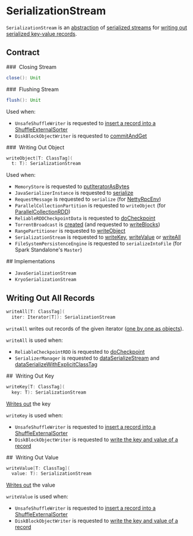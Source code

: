 # SerializationStream

`SerializationStream` is an [abstraction](#contract) of [serialized streams](#implementations) for [writing out serialized key-value records](#writeAll).

## Contract

### <span id="close"> Closing Stream

```scala
close(): Unit
```

### <span id="flush"> Flushing Stream

```scala
flush(): Unit
```

Used when:

* `UnsafeShuffleWriter` is requested to [insert a record into a ShuffleExternalSorter](../shuffle/UnsafeShuffleWriter.md#insertRecordIntoSorter)
* `DiskBlockObjectWriter` is requested to [commitAndGet](../storage/DiskBlockObjectWriter.md#commitAndGet)

### <span id="writeObject"> Writing Out Object

```scala
writeObject[T: ClassTag](
  t: T): SerializationStream
```

Used when:

* `MemoryStore` is requested to [putIteratorAsBytes](../storage/MemoryStore.md#putIteratorAsBytes)
* `JavaSerializerInstance` is requested to [serialize](JavaSerializerInstance.md#serialize)
* `RequestMessage` is requested to `serialize` (for [NettyRpcEnv](../rpc/NettyRpcEnv.md))
* `ParallelCollectionPartition` is requested to `writeObject` (for [ParallelCollectionRDD](../rdd/ParallelCollectionRDD.md))
* `ReliableRDDCheckpointData` is requested to [doCheckpoint](../rdd/ReliableRDDCheckpointData.md#doCheckpoint)
* `TorrentBroadcast` is [created](../core/TorrentBroadcast.md) (and requested to [writeBlocks](../core/TorrentBroadcast.md#writeBlocks))
* `RangePartitioner` is requested to [writeObject](../rdd/RangePartitioner.md#writeObject)
* `SerializationStream` is requested to [writeKey](#writeKey), [writeValue](#writeValue) or [writeAll](#writeAll)
* `FileSystemPersistenceEngine` is requested to `serializeIntoFile` (for Spark Standalone's `Master`)

## Implementations

* `JavaSerializationStream`
* `KryoSerializationStream`

## <span id="writeAll"> Writing Out All Records

```scala
writeAll[T: ClassTag](
  iter: Iterator[T]): SerializationStream
```

`writeAll` writes out records of the given iterator ([one by one as objects](#writeObject)).

`writeAll` is used when:

* `ReliableCheckpointRDD` is requested to [doCheckpoint](../rdd/ReliableCheckpointRDD.md#doCheckpoint)
* `SerializerManager` is requested to [dataSerializeStream](SerializerManager.md#dataSerializeStream) and [dataSerializeWithExplicitClassTag](SerializerManager.md#dataSerializeWithExplicitClassTag)

## <span id="writeKey"> Writing Out Key

```scala
writeKey[T: ClassTag](
  key: T): SerializationStream
```

[Writes out](#writeObject) the key

`writeKey` is used when:

* `UnsafeShuffleWriter` is requested to [insert a record into a ShuffleExternalSorter](../shuffle/UnsafeShuffleWriter.md#insertRecordIntoSorter)
* `DiskBlockObjectWriter` is requested to [write the key and value of a record](../storage/DiskBlockObjectWriter.md#write)

## <span id="writeValue"> Writing Out Value

```scala
writeValue[T: ClassTag](
  value: T): SerializationStream
```

[Writes out](#writeObject) the value

`writeValue` is used when:

* `UnsafeShuffleWriter` is requested to [insert a record into a ShuffleExternalSorter](../shuffle/UnsafeShuffleWriter.md#insertRecordIntoSorter)
* `DiskBlockObjectWriter` is requested to [write the key and value of a record](../storage/DiskBlockObjectWriter.md#write)
